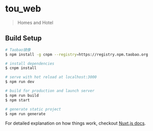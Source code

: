 # tou_web

> Homes and Hotel

## Build Setup

``` bash
# Taobao镜像
$ npm install -g cnpm --registry=https://registry.npm.taobao.org

# install dependencies
$ cnpm install

# serve with hot reload at localhost:3000
$ npm run dev

# build for production and launch server
$ npm run build
$ npm start

# generate static project
$ npm run generate
```

For detailed explanation on how things work, checkout [Nuxt.js docs](https://nuxtjs.org).
